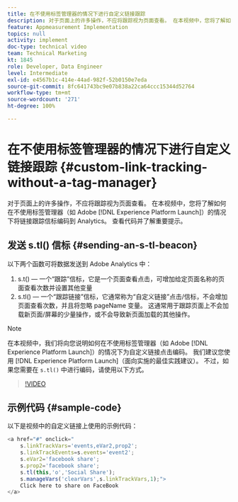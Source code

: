```yaml
---
title: 在不使用标签管理器的情况下进行自定义链接跟踪
description: 对于页面上的许多操作，不应将跟踪视为页面查看。 在本视频中，您将了解如何在不使用标签管理器（如 Experience Platform Launch）的情况下将链接跟踪信标编码到 Analytics。 查看代码并了解重要提示。
feature: Appmeasurement Implementation
topics: null
activity: implement
doc-type: technical video
team: Technical Marketing
kt: 1845
role: Developer, Data Engineer
level: Intermediate
exl-id: e4567b1c-414e-44ad-982f-52b0150e7eda
source-git-commit: 8fc641743bc9e07b838a22ca64ccc15344d52764
workflow-type: tm+mt
source-wordcount: '271'
ht-degree: 100%

---
```


# 在不使用标签管理器的情况下进行自定义链接跟踪 {#custom-link-tracking-without-a-tag-manager}

对于页面上的许多操作，不应将跟踪视为页面查看。 在本视频中，您将了解如何在不使用标签管理器（如 Adobe [!DNL Experience Platform Launch]）的情况下将链接跟踪信标编码到 Analytics。 查看代码并了解重要提示。

## 发送 s.tl() 信标 {#sending-an-s-tl-beacon}

以下两个函数可将数据发送到 Adobe Analytics 中：

1. s.t() — 一个“跟踪”信标，它是一个页面查看点击，可增加给定页面名称的页面查看次数并设置其他变量
1. s.tl() — 一个“跟踪链接”信标，它通常称为“自定义链接”点击/信标，不会增加页面查看次数，并且将忽略 pageName 变量。 这通常用于跟踪页面上不会加载新页面/屏幕的少量操作，或不会导致新页面加载的其他操作。

>[!NOTE]
>
>在本视频中，我们将向您说明如何在不使用标签管理器（如 Adobe [!DNL Experience Platform Launch]）的情况下为自定义链接点击编码。 我们建议您使用 [!DNL Experience Platform Launch]（面向实施的最佳实践建议）。 不过，如果您需要在 `s.tl()` 中进行编码，请使用以下方式。

>[!VIDEO](https://video.tv.adobe.com/v/34642/?quality=12&learn=on&captions=chi_hans)

## 示例代码 {#sample-code}

以下是视频中的自定义链接上使用的示例代码：

```JavaScript
<a href="#" onclick="
    s.linkTrackVars='events,eVar2,prop2';
    s.linkTrackEvents=s.events='event2';
    s.eVar2='facebook share';
    s.prop2='facebook share';
    s.tl(this,'o','Social Share');
    s.manageVars('clearVars',s.linkTrackVars,1);">
    Click here to share on FaceBook
</a>
```
